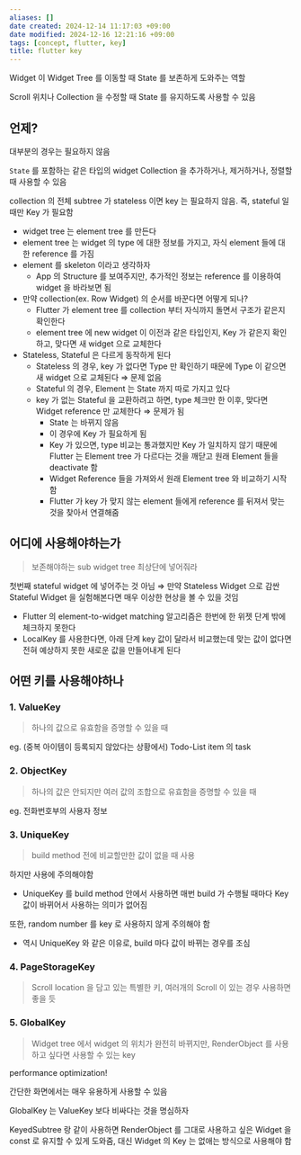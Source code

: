 ```yaml
---
aliases: []
date created: 2024-12-14 11:17:03 +09:00
date modified: 2024-12-16 12:21:16 +09:00
tags: [concept, flutter, key]
title: flutter key
---
```


Widget 이 Widget Tree 를 이동할 때 State 를 보존하게 도와주는 역할

Scroll 위치나 Collection 을 수정할 때 State 를 유지하도록 사용할 수 있음

## 언제?

대부분의 경우는 필요하지 않음

`State` 를 포함하는 같은 타입의 widget Collection 을 추가하거나, 제거하거나, 정렬할 때 사용할 수 있음

collection 의 전체 subtree 가 stateless 이면 key 는 필요하지 않음. 즉, stateful 일 때만 Key 가 필요함

- widget tree 는 element tree 를 만든다
- element tree 는 widget 의 type 에 대한 정보를 가지고, 자식 element 들에 대한 reference 를 가짐
- element 를 skeleton 이라고 생각하자
  - App 의 Structure 를 보여주지만, 추가적인 정보는 reference 를 이용하여 widget 을 바라보면 됨
- 만약 collection(ex. Row Widget) 의 순서를 바꾼다면 어떻게 되나?
  - Flutter 가 element tree 를 collection 부터 자식까지 돌면서 구조가 같은지 확인한다
  - element tree 에 new widget 이 이전과 같은 타입인지, Key 가 같은지 확인하고, 맞다면 새 widget 으로 교체한다
- Stateless, Stateful 은 다르게 동작하게 된다
  - Stateless 의 경우, key 가 없다면 Type 만 확인하기 때문에 Type 이 같으면 새 widget 으로 교체된다 ⇒ 문제 없음
  - Stateful 의 경우, Element 는 State 까지 따로 가지고 있다
  - key 가 없는 Stateful 을 교환하려고 하면, type 체크만 한 이후, 맞다면 Widget reference 만 교체한다 ⇒ 문제가 됨
    - State 는 바뀌지 않음
    - 이 경우에 Key 가 필요하게 됨
    - Key 가 있으면, type 비교는 통과했지만 Key 가 일치하지 않기 때문에 Flutter 는 Element tree 가 다르다는 것을 깨닫고 원래 Element 들을 deactivate 함
    - Widget Reference 들을 가져와서 원래 Element tree 와 비교하기 시작함
    - Flutter 가 key 가 맞지 않는 element 들에게 reference 를 뒤져서 맞는 것을 찾아서 연결해줌

## 어디에 사용해야하는가

> 보존해야하는 sub widget tree 최상단에 넣어줘라

첫번째 stateful widget 에 넣어주는 것 아님 ⇒ 만약 Stateless Widget 으로 감싼 Stateful Widget 을 실험해본다면 매우 이상한 현상을 볼 수 있을 것임

- Flutter 의 element-to-widget matching 알고리즘은 한번에 한 위젯 단계 밖에 체크하지 못한다
- LocalKey 를 사용한다면, 아래 단계 key 값이 달라서 비교했는데 맞는 값이 없다면 전혀 예상하지 못한 새로운 값을 만들어내게 된다

## 어떤 키를 사용해야하나

### 1. ValueKey

> 하나의 값으로 유효함을 증명할 수 있을 때

eg. (중복 아이템이 등록되지 않았다는 상황에서) Todo-List item 의 task

### 2. ObjectKey

> 하나의 값은 안되지만 여러 값의 조합으로 유효함을 증명할 수 있을 때

eg. 전화번호부의 사용자 정보

### 3. UniqueKey

> build method 전에 비교할만한 값이 없을 때 사용

하지만 사용에 주의해야함

- UniqueKey 를 build method 안에서 사용하면 매번 build 가 수행될 때마다 Key 값이 바뀌어서 사용하는 의미가 없어짐

또한, random number 를 key 로 사용하지 않게 주의해야 함

- 역시 UniqueKey 와 같은 이유로, build 마다 값이 바뀌는 경우를 조심

### 4. PageStorageKey

> Scroll location 을 담고 있는 특별한 키, 여러개의 Scroll 이 있는 경우 사용하면 좋을 듯

### 5. GlobalKey

> Widget tree 에서 widget 의 위치가 완전히 바뀌지만, RenderObject 를 사용하고 싶다면 사용할 수 있는 key

performance optimization!

간단한 화면에서는 매우 유용하게 사용할 수 있음

GlobalKey 는 ValueKey 보다 비싸다는 것을 명심하자

KeyedSubtree 랑 같이 사용하면 RenderObject 를 그대로 사용하고 싶은 Widget 을 const 로 유지할 수 있게 도와줌, 대신 Widget 의 Key 는 없애는 방식으로 사용해야 함
